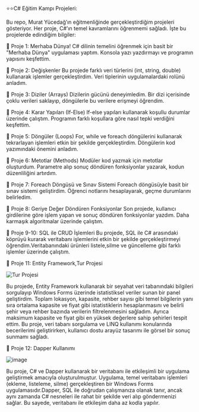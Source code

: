   ⭐⭐C# Eğitim Kampı Projeleri:

Bu repo, Murat Yücedağ’ın eğitmenliğinde gerçekleştirdiğim projeleri gösteriyor. Her proje, C#’ın temel kavramlarını öğrenmemi sağladı. İşte bu projelerde edindiğim bilgiler:

🚀 Proje 1: Merhaba Dünya!
C# dilinin temelini öğrenmek için basit bir "Merhaba Dünya" uygulaması yaptım. Konsola yazı yazdırmayı ve programın yapısını keşfettim.

🚀 Proje 2: Değişkenler
Bu projede farklı veri türlerini (int, string, double) kullanarak işlemler gerçekleştirdim. Veri tiplerinin uygulamalardaki rolünü anladım.

🚀 Proje 3: Diziler (Arrays)
Dizilerin gücünü deneyimledim. Bir dizi içerisinde çoklu verileri saklayıp, döngülerle bu verilere erişmeyi öğrendim.

🚀 Proje 4: Karar Yapıları (If-Else)
If-else yapıları kullanarak koşullu durumlar üzerinde çalıştım. Programın farklı koşullara göre nasıl tepki verdiğini keşfettim.

🚀 Proje 5: Döngüler (Loops)
For, while ve foreach döngülerini kullanarak tekrarlayan işlemleri etkin bir şekilde gerçekleştirdim. Döngülerin kod yazımındaki önemini anladım.

🚀 Proje 6: Metotlar (Methods)
Modüler kod yazmak için metotlar oluşturdum. Parametre alıp sonuç döndüren fonksiyonlar yazarak, kodun düzenliliğini artırdım.

🚀 Proje 7: Foreach Döngüsü ve Sınav Sistemi
Foreach döngüsüyle basit bir sınav sistemi geliştirdim. Öğrenci notlarını hesaplayarak, geçme durumlarını belirledim.

🚀 Proje 8: Geriye Değer Döndüren Fonksiyonlar
Son projede, kullanıcı girdilerine göre işlem yapan ve sonuç döndüren fonksiyonlar yazdım. Daha karmaşık algoritmalar üzerinde çalıştım.

🚀 Proje 9-10: SQL ile CRUD İşlemleri
Bu projede, SQL ile C# arasındaki köprüyü kurarak veritabanı işlemlerini etkin bir şekilde gerçekleştirmeyi öğrendim.Veritabanındaki ürünleri listele,silme ve güncelleme gibi farklı işlemler üzerinde çalıştım.

🚀 Proje 11: Entity Framework,Tur Projesi


![Tur Projesi](https://github.com/user-attachments/assets/c38fcea5-8e93-4318-9dad-4103df32e946)

Bu projede, Entity Framework kullanarak bir seyahat veri tabanındaki bilgileri sorgulayıp Windows Forms üzerinde istatistiksel veriler sunan bir panel geliştirdim. Toplam lokasyon, kapasite, rehber sayısı gibi temel bilgilerin yanı sıra ortalama kapasite ve fiyat gibi istatistiklerin hesaplanmasını ve belirli şehir veya rehber bazında verilerin filtrelenmesini sağladım. Ayrıca maksimum kapasite ve fiyat gibi en yüksek değerlere sahip şehirleri tespit ettim. Bu proje, veri tabanı sorgulama ve LINQ kullanımı konularında becerilerimi geliştirirken, kullanıcı dostu arayüz tasarımı ile görsel bir sonuç sunmamı sağladı.

🚀 Proje 12: Dapper Kullanımı

![image](https://github.com/user-attachments/assets/c2185efd-1e52-4a4b-8b41-58e8361cf2e2)

Bu proje, C# ve Dapper kullanarak bir veritabanı ile etkileşimli bir uygulama geliştirmek amacıyla oluşturulmuştur. Uygulama, temel veritabanı işlemleri (ekleme, listeleme, silme) gerçekleştiren bir Windows Forms uygulamasıdır.Dapper, SQL ile doğrudan çalışmanıza olanak tanır, ancak aynı zamanda C# nesneleri ile rahat bir şekilde veri alıp göndermenizi sağlar. Bu sayede, veritabanı ile etkileşim daha az kodla yapılır.



